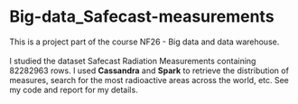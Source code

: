 # Big-data_Safecast-measurements

This is a project part of the course NF26 - Big data and data warehouse. <br> <br>
I studied the dataset Safecast Radiation Measurements containing 82282963 rows. I used **Cassandra** and **Spark** to retrieve the distribution of measures, search for the most radioactive areas across the world, etc. See my code and report for my details. 
